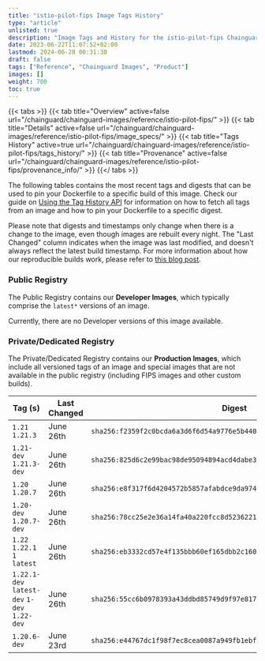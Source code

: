 ```yaml
---
title: "istio-pilot-fips Image Tags History"
type: "article"
unlisted: true
description: "Image Tags and History for the istio-pilot-fips Chainguard Image"
date: 2023-06-22T11:07:52+02:00
lastmod: 2024-06-28 00:31:38
draft: false
tags: ["Reference", "Chainguard Images", "Product"]
images: []
weight: 700
toc: true
---
```


{{< tabs >}}
{{< tab title="Overview" active=false url="/chainguard/chainguard-images/reference/istio-pilot-fips/" >}}
{{< tab title="Details" active=false url="/chainguard/chainguard-images/reference/istio-pilot-fips/image_specs/" >}}
{{< tab title="Tags History" active=true url="/chainguard/chainguard-images/reference/istio-pilot-fips/tags_history/" >}}
{{< tab title="Provenance" active=false url="/chainguard/chainguard-images/reference/istio-pilot-fips/provenance_info/" >}}
{{</ tabs >}}

The following tables contains the most recent tags and digests that can be used to pin your Dockerfile to a specific build of this image. Check our guide on [Using the Tag History API](/chainguard/chainguard-images/using-the-tag-history-api/) for information on how to fetch all tags from an image and how to pin your Dockerfile to a specific digest.

Please note that digests and timestamps only change when there is a change to the image, even though images are rebuilt every night. The "Last Changed" column indicates when the image was last modified, and doesn't always reflect the latest build timestamp. For more information about how our reproducible builds work, please refer to [this blog post](https://www.chainguard.dev/unchained/reproducing-chainguards-reproducible-image-builds).

### Public Registry
The Public Registry contains our **Developer Images**, which typically comprise the `latest*` versions of an image.

Currently, there are no Developer versions of this image available.

### Private/Dedicated Registry
The Private/Dedicated Registry contains our **Production Images**, which include all versioned tags of an image and special images that are not available in the public registry (including FIPS images and other custom builds).

| Tag (s)                                       | Last Changed | Digest                                                                    |
|-----------------------------------------------|--------------|---------------------------------------------------------------------------|
|  `1.21` `1.21.3`                              | June 26th    | `sha256:f2359f2c0bcda6a3d6f6d54a9776e5b440714e4c2c4d1e4e8a7f253d9f3bdf05` |
|  `1.21-dev` `1.21.3-dev`                      | June 26th    | `sha256:825d6c2e99bac98de95094894acd4dabe37929680c77b7034bac9b7da22d1fe3` |
|  `1.20` `1.20.7`                              | June 26th    | `sha256:e8f317f6d4204572b5857afabdce9da9742787be0d6b40091cf9680c989d1526` |
|  `1.20-dev` `1.20.7-dev`                      | June 26th    | `sha256:78cc25e2e36a14fa40a220fcc8d5236221f63c11960326784eefbc2f3448eae4` |
|  `1.22` `1.22.1` `1` `latest`                 | June 26th    | `sha256:eb3332cd57e4f135bbb60ef165dbb2c160e2539a92db201fcf68dbeaa4d51dff` |
|  `1.22.1-dev` `latest-dev` `1-dev` `1.22-dev` | June 26th    | `sha256:55cc6b0978393a43ddbd85749d9f97e81728e9a344c54d45b12d025199cc5f92` |
|  `1.20.6-dev`                                 | June 23rd    | `sha256:e44767dc1f98f7ec8cea0087a949fb1ebf0f01a912a3097e402d09262b211fae` |

